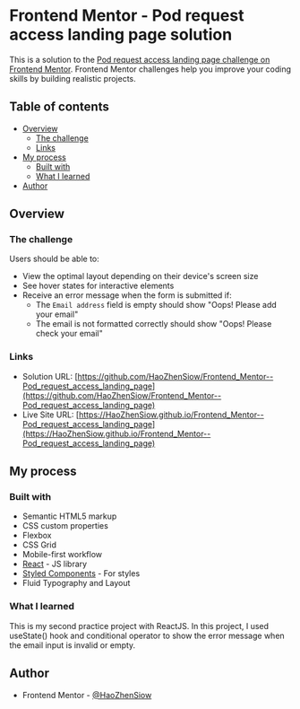 # Frontend Mentor - Pod request access landing page solution

This is a solution to the [Pod request access landing page challenge on Frontend Mentor](https://www.frontendmentor.io/challenges/pod-request-access-landing-page-eyTmdkLSG). Frontend Mentor challenges help you improve your coding skills by building realistic projects. 

## Table of contents

- [Overview](#overview)
  - [The challenge](#the-challenge)
  - [Links](#links)
- [My process](#my-process)
  - [Built with](#built-with)
  - [What I learned](#what-i-learned)
- [Author](#author)


## Overview

### The challenge

Users should be able to:

- View the optimal layout depending on their device's screen size
- See hover states for interactive elements
- Receive an error message when the form is submitted if:
  - The `Email address` field is empty should show "Oops! Please add your email"
  - The email is not formatted correctly should show "Oops! Please check your email"

### Links

- Solution URL: [https://github.com/HaoZhenSiow/Frontend_Mentor--Pod_request_access_landing_page](https://github.com/HaoZhenSiow/Frontend_Mentor--Pod_request_access_landing_page)
- Live Site URL: [https://HaoZhenSiow.github.io/Frontend_Mentor--Pod_request_access_landing_page](https://HaoZhenSiow.github.io/Frontend_Mentor--Pod_request_access_landing_page)

## My process

### Built with

- Semantic HTML5 markup
- CSS custom properties
- Flexbox
- CSS Grid
- Mobile-first workflow
- [React](https://reactjs.org/) - JS library
- [Styled Components](https://styled-components.com/) - For styles
- Fluid Typography and Layout


### What I learned

This is my second practice project with ReactJS. In this project, I used useState() hook and conditional operator to show the error message when the email input is invalid or empty.


## Author

- Frontend Mentor - [@HaoZhenSiow](https://www.frontendmentor.io/profile/HaoZhenSiow)